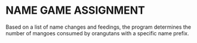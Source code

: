 # NAME GAME ASSIGNMENT
 Based on a list of name changes and feedings, the program determines the number of mangoes consumed by orangutans with a specific name prefix.
